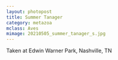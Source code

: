 ```yaml
---
layout: photopost
title: Summer Tanager
category: metazoa
mclass: Aves
mimage: 20210505_summer_tanager_s.jpg
---
```


Taken at Edwin Warner Park, Nashville, TN
